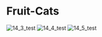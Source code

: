 # Fruit-Cats

![14_3_test](https://github.com/realeti/Fruit-Cats/assets/30148823/399de592-6acf-41d8-ac64-90bb7ebd4545)
![14_4_test](https://github.com/realeti/Fruit-Cats/assets/30148823/c98a70fb-f078-477c-a085-93e280bafc65)
![14_5_test](https://github.com/realeti/Fruit-Cats/assets/30148823/50323bcf-f991-4f32-b96c-55d7a86f28c1)
